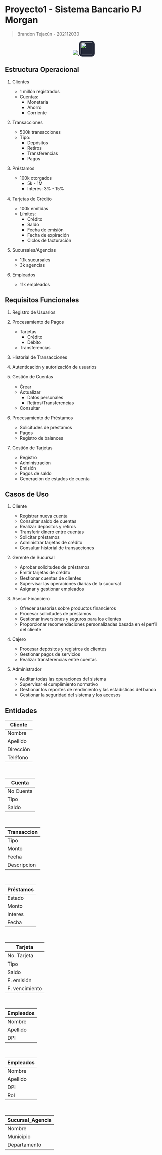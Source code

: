 # **Proyecto1 - Sistema Bancario PJ Morgan**

> Brandon Tejaxún - 202112030

<div align="center" style="display:flex;justify-content:center;gap:20px">
 <a href="https://skillicons.dev">
    <img src="https://skillicons.dev/icons?i=git" />
    <img src="https://www.svgrepo.com/show/448245/oracle.svg" style="background-color: #242938;border-radius:10px;padding:5px;" width="40" />
  </a>
</div>

## **Estructura Operacional**

1. Clientes
    * 1 millón registrados
    * Cuentas:
        * Monetaria
        * Ahorro
        * Corriente

2. Transacciones
    * 500k transacciones
    * Tipo:
        * Depósitos
        * Retiros
        * Transferencias
        * Pagos

3. Préstamos
    * 100k otorgados
        * 5k - 1M
        * Interés: 3% - 15%

4. Tarjetas de Crédito
    * 100k emitidas
    * Límites:
        * Crédito
        * Saldo
        * Fecha de emisión
        * Fecha de expiración
        * Ciclos de facturación

5. Sucursales/Agencias
    * 1.1k sucursales
    * 3k agencias

6. Empleados
    * 11k empleados

## **Requisitos Funcionales**

1. Registro de Usuarios

2. Procesamiento de Pagos
    * Tarjetas
        * Crédito
        * Débito
    * Transferencias

3. Historial de Transacciones

4. Autenticación y autorización de usuarios

5.  Gestión de Cuentas
    * Crear
    * Actualizar
        * Datos personales
        * Retiros/Transferencias
    * Consultar

6. Procesamiento de Préstamos
    * Solicitudes de préstamos
    * Pagos
    * Registro de balances

7. Gestión de Tarjetas
    * Registro
    * Administración
    * Emisión
    * Pagos de saldo
    * Generación de estados de cuenta

## **Casos de Uso**

1. Cliente
    * Registrar nueva cuenta
    * Consultar saldo de cuentas
    * Realizar depósitos y retiros
    * Transferir dinero entre cuentas
    * Solicitar préstamos
    * Administrar tarjetas de crédito
    * Consultar historial de transacciones

2. Gerente de Sucursal
    * Aprobar solicitudes de préstamos
    * Emitir tarjetas de crédito
    * Gestionar cuentas de clientes
    * Supervisar las operaciones diarias de la sucursal
    * Asignar y gestionar empleados

3. Asesor Financiero
    * Ofrecer asesorias sobre productos financieros
    * Procesar solicitudes de préstamos
    * Gestionar inversiones y seguros para los clientes
    * Proporcionar recomendaciones personalizadas basada en el perfil del cliente

4. Cajero
    * Procesar depósitos y registros de clientes
    * Gestionar pagos de servicios
    * Realizar transferencias entre cuentas

5. Administrador
    * Auditar todas las operaciones del sistema
    * Supervisar el cumplimiento normativo
    * Gestionar los reportes de rendimiento y las estadísticas del banco
    * Gestionar la seguridad del sistema y los accesos

## **Entidades**

| Cliente   |
| -         |
| Nombre    |
| Apellido  |
| Dirección |
| Teléfono  |

<br>

| Cuenta    |
| -         |
| No Cuenta |
| Tipo      |
| Saldo     |

<br>

| Transaccion |
| -           |
| Tipo        |
| Monto       |
| Fecha       |
| Descripcion |

<br>

| Préstamos   |
| -           |
| Estado      |
| Monto       |
| Interes     |
| Fecha       |

<br>

| Tarjeta        |
| -              |
| No. Tarjeta    |
| Tipo           |
| Saldo          |
| F. emisión     |
| F. vencimiento |

<br>

| Empleados      |
| -              |
| Nombre         |
| Apellido       |
| DPI            |

<br>

| Empleados      |
| -              |
| Nombre         |
| Apellido       |
| DPI            |
| Rol            |

<br>

| Sucursal_Agencia |
| -                |
| Nombre           |
| Municipio        |
| Departamento     |